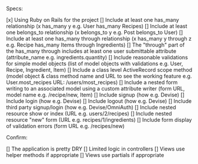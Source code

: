 Specs:

 [x] Using Ruby on Rails for the project
 [] Include at least one has_many relationship (x has_many y e.g. User has_many Recipes)
 [] Include at least one belongs_to relationship (x belongs_to y e.g. Post belongs_to User)
 [] Include at least one has_many through relationship (x has_many y through z e.g. Recipe has_many Items through Ingredients)
 [] The "through" part of the has_many through includes at least one user submittable attribute (attribute_name e.g. ingredients.quantity)
 [] Include reasonable validations for simple model objects (list of model objects with validations e.g. User, Recipe, Ingredient, Item)
 [] Include a class level ActiveRecord scope method (model object & class method name and URL to see the working feature e.g. User.most_recipes URL: /users/most_recipes)
 [] Include a nested form writing to an associated model using a custom attribute writer (form URL, model name e.g. /recipe/new, Item)
 [] Include signup (how e.g. Devise)
 [] Include login (how e.g. Devise)
 [] Include logout (how e.g. Devise)
 [] Include third party signup/login (how e.g. Devise/OmniAuth)
 [] Include nested resource show or index (URL e.g. users/2/recipes)
 [] Include nested resource "new" form (URL e.g. recipes/1/ingredients)
 [] Include form display of validation errors (form URL e.g. /recipes/new)

Confirm:

 [] The application is pretty DRY
 [] Limited logic in controllers
 [] Views use helper methods if appropriate
 [] Views use partials if appropriate